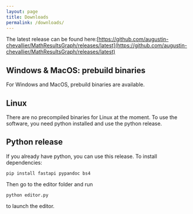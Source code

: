 ```yaml
---
layout: page
title: Downloads
permalink: /downloads/
---
```


The latest release can be found here:[https://github.com/augustin-chevallier/MathResultsGraph/releases/latest](https://github.com/augustin-chevallier/MathResultsGraph/releases/latest)

## Windows & MacOS: prebuild binaries

For Windows and MacOS, prebuild binaries are available.

## Linux

There are no precompiled binaries for Linux at the moment. To use the software, you need python installed and use the python release.

## Python release

If you already have python, you can use this release. To install dependencies:

    pip install fastapi pypandoc bs4

Then go to the editor folder and run

    python editor.py

to launch the editor.